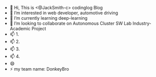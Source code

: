 - 👋 Hi, This is <@JackSmith-c> codinglog Blog
- 👀 I’m interested in web developer, automotive driving
- 🌱 I’m currently learning deep-learning
- 💞️ I’m looking to collaborate on Autonomous Cluster SW Lab Industry-Academic Project
- 📫 1. 
- 📫 2.
- 📫 3.
- 📫 4.
- 😄 
- ⚡ my team name: DonkeyBro

<!---
JackSmith-c/JackSmith-c is a ✨ special ✨ repository because its `README.md` (this file) appears on your GitHub profile.
You can click the Preview link to take a look at your changes.
--->
